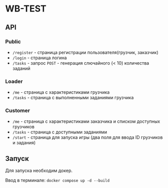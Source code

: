 # WB-TEST

## API

### Public

- `/register` - страница регистрации пользователя(грузчик, заказчик)
- `/login` - страница логина 
- `/tasks` - запрос `POST` - генерация слючайного (< 10) количества заданий

### Loader

- `/me` - страница с характеристиками грузчика
- `/tasks` - страница с выполненными заданиями грузчика

### Customer

- `/me` - страница с характеристиками заказчика и списком доступных грузчиков
- `/tasks` - страница с доступными заданиями
- `/start` - страница для запуска игры (два поля для ввода ID грузчиков и задания)


## Запуск

Для запуска необходим докер.

Ввод в терминале: ```docker compose up -d --build```